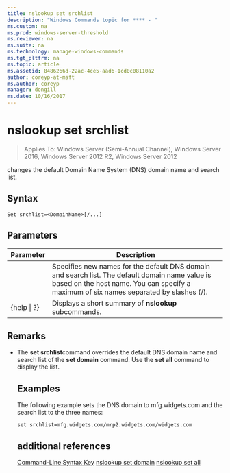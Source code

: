 ```yaml
---
title: nslookup set srchlist
description: "Windows Commands topic for **** - "
ms.custom: na
ms.prod: windows-server-threshold
ms.reviewer: na
ms.suite: na
ms.technology: manage-windows-commands
ms.tgt_pltfrm: na
ms.topic: article
ms.assetid: 8486266d-22ac-4ce5-aad6-1cd0c08110a2
author: coreyp-at-msft
ms.author: coreyp
manager: dongill
ms.date: 10/16/2017
---
```

# nslookup set srchlist

>Applies To: Windows Server (Semi-Annual Channel), Windows Server 2016, Windows Server 2012 R2, Windows Server 2012

changes the default Domain Name System (DNS) domain name and search list.

## Syntax
```
Set srchlist=<DomainName>[/...]
```
## Parameters

|    Parameter    |                                                                                        Description                                                                                        |
|-----------------|-------------------------------------------------------------------------------------------------------------------------------------------------------------------------------------------|
|  <DomainName>   | Specifies new names for the default DNS domain and search list. The default domain name value is based on the host name. You can specify a maximum of six names separated by slashes (/). |
| {help &#124; ?} |                                                                   Displays a short summary of **nslookup** subcommands.                                                                   |

## Remarks
- The **set srchlist**command overrides the default DNS domain name and search list of the **set domain** command. Use the **set all** command to display the list.
  ## <a name="BKMK_examples"></a>Examples
  The following example sets the DNS domain to mfg.widgets.com and the search list to the three names:
  ```
  set srchlist=mfg.widgets.com/mrp2.widgets.com/widgets.com
  ```
  ## additional references
  [Command-Line Syntax Key](command-line-syntax-key.md)
  [nslookup set domain](nslookup-set-domain.md)
  [nslookup set all](nslookup-set-all.md)
